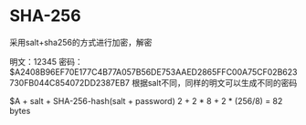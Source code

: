 # SHA-256
采用salt+sha256的方式进行加密，解密

明文：12345
密码：$A2408B96EF70E177C4B77A057B56DE753AAED2865FFC00A75CF02B623730FB044C854072DD2387EB7
根据salt不同，同样的明文可以生成不同的密码

$A + salt + SHA-256-hash(salt + password)
2 + 2 * 8 + 2 * (256/8) = 82 bytes
